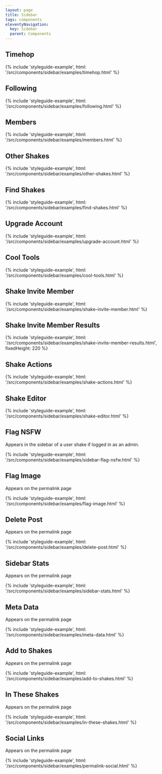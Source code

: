 ```yaml
---
layout: page
title: Sidebar
tags: components
eleventyNavigation:
  key: Sidebar
  parent: Components
---
```


## Timehop

{% include 'styleguide-example', html: '/src/components/sidebar/examples/timehop.html' %}

## Following

{% include 'styleguide-example', html: '/src/components/sidebar/examples/following.html' %}

## Members

{% include 'styleguide-example', html: '/src/components/sidebar/examples/members.html' %}

## Other Shakes

{% include 'styleguide-example', html: '/src/components/sidebar/examples/other-shakes.html' %}

## Find Shakes

{% include 'styleguide-example', html: '/src/components/sidebar/examples/find-shakes.html' %}

## Upgrade Account

{% include 'styleguide-example', html: '/src/components/sidebar/examples/upgrade-account.html' %}

## Cool Tools

{% include 'styleguide-example', html: '/src/components/sidebar/examples/cool-tools.html' %}

## Shake Invite Member

{% include 'styleguide-example', html: '/src/components/sidebar/examples/shake-invite-member.html' %}

## Shake Invite Member Results

{%
	include 'styleguide-example',
	html: '/src/components/sidebar/examples/shake-invite-member-results.html',
	fixedHeight: 220
%}

## Shake Actions

{% include 'styleguide-example', html: '/src/components/sidebar/examples/shake-actions.html' %}

## Shake Editor

{% include 'styleguide-example', html: '/src/components/sidebar/examples/shake-editor.html' %}

## Flag NSFW

Appears in the sidebar of a user shake if logged in as an admin.

{% include 'styleguide-example', html: '/src/components/sidebar/examples/sidebar-flag-nsfw.html' %}

## Flag Image

Appears on the permalink page

{% include 'styleguide-example', html: '/src/components/sidebar/examples/flag-image.html' %}

## Delete Post

Appears on the permalink page

{% include 'styleguide-example', html: '/src/components/sidebar/examples/delete-post.html' %}

## Sidebar Stats

Appears on the permalink page

{% include 'styleguide-example', html: '/src/components/sidebar/examples/sidebar-stats.html' %}

## Meta Data

Appears on the permalink page

{% include 'styleguide-example', html: '/src/components/sidebar/examples/meta-data.html' %}

## Add to Shakes

Appears on the permalink page

{% include 'styleguide-example', html: '/src/components/sidebar/examples/add-to-shakes.html' %}

## In These Shakes

Appears on the permalink page

{% include 'styleguide-example', html: '/src/components/sidebar/examples/in-these-shakes.html' %}

## Social Links

Appears on the permalink page

{% include 'styleguide-example', html: '/src/components/sidebar/examples/permalink-social.html' %}
